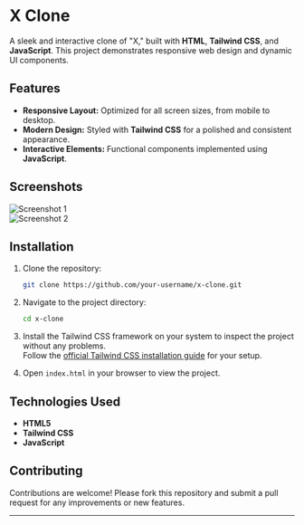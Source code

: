 
# X Clone  

A sleek and interactive clone of "X," built with **HTML**, **Tailwind CSS**, and **JavaScript**. This project demonstrates responsive web design and dynamic UI components.

## Features  
- **Responsive Layout:** Optimized for all screen sizes, from mobile to desktop.  
- **Modern Design:** Styled with **Tailwind CSS** for a polished and consistent appearance.  
- **Interactive Elements:** Functional components implemented using **JavaScript**.  

## Screenshots  
![Screenshot 1](Screenshot%202025-01-18%20135508.png)   
![Screenshot 2](Screenshot%2025-01-18%135632.png)  

## Installation  
1. Clone the repository:  
   ```bash
   git clone https://github.com/your-username/x-clone.git
   ```  
2. Navigate to the project directory:  
   ```bash
   cd x-clone
   ```
3. Install the Tailwind CSS framework on your system to inspect the project without any problems.  
   Follow the [official Tailwind CSS installation guide](https://tailwindcss.com/docs/installation) for your setup.
   
5. Open `index.html` in your browser to view the project.  

## Technologies Used  
- **HTML5**  
- **Tailwind CSS**  
- **JavaScript**  

## Contributing  
Contributions are welcome! Please fork this repository and submit a pull request for any improvements or new features.


---

